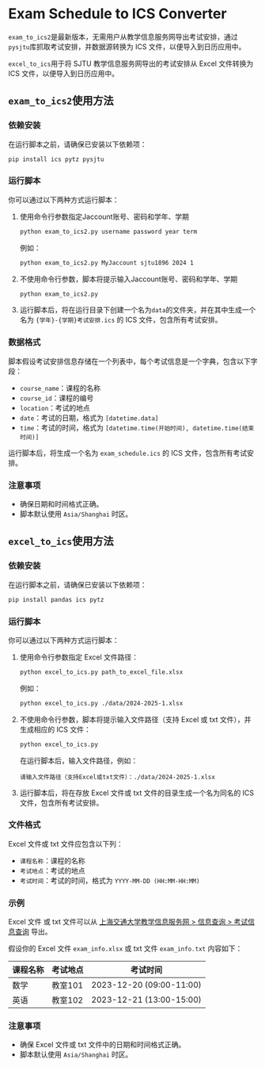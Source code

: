 # Exam Schedule to ICS Converter

`exam_to_ics2`是最新版本，无需用户从教学信息服务网导出考试安排，通过`pysjtu`库抓取考试安排，并数据源转换为 ICS 文件，以便导入到日历应用中。

`excel_to_ics`用于将 SJTU 教学信息服务网导出的考试安排从 Excel 文件转换为 ICS 文件，以便导入到日历应用中。

## `exam_to_ics2`使用方法

### 依赖安装

在运行脚本之前，请确保已安装以下依赖项：

```bash
pip install ics pytz pysjtu
```

### 运行脚本

你可以通过以下两种方式运行脚本：

1. 使用命令行参数指定Jaccount账号、密码和学年、学期

    ```bash
    python exam_to_ics2.py username password year term
    ```
    例如：

    ```bash
    python exam_to_ics2.py MyJaccount sjtu1896 2024 1
    ```

2. 不使用命令行参数，脚本将提示输入Jaccount账号、密码和学年、学期

    ```bash
    python exam_to_ics2.py
    ```

3. 运行脚本后，将在运行目录下创建一个名为`data`的文件夹，并在其中生成一个名为 `{学年}-{学期}考试安排.ics` 的 ICS 文件，包含所有考试安排。

### 数据格式

脚本假设考试安排信息存储在一个列表中，每个考试信息是一个字典，包含以下字段：

- `course_name`：课程的名称
- `course_id`：课程的编号
- `location`：考试的地点
- `date`：考试的日期，格式为 `[datetime.data]`
- `time`：考试的时间，格式为 `[datetime.time(开始时间), datetime.time(结束时间)]`

运行脚本后，将生成一个名为 `exam_schedule.ics` 的 ICS 文件，包含所有考试安排。

### 注意事项

- 确保日期和时间格式正确。
- 脚本默认使用 `Asia/Shanghai` 时区。


## `excel_to_ics`使用方法

### 依赖安装

在运行脚本之前，请确保已安装以下依赖项：

```bash
pip install pandas ics pytz
```

### 运行脚本

你可以通过以下两种方式运行脚本：

1. 使用命令行参数指定 Excel 文件路径：

    ```bash
    python excel_to_ics.py path_to_excel_file.xlsx
    ```
    例如：

    ```bash
    python excel_to_ics.py ./data/2024-2025-1.xlsx
    ```

2. 不使用命令行参数，脚本将提示输入文件路径（支持 Excel 或 txt 文件），并生成相应的 ICS 文件：

    ```bash
    python excel_to_ics.py
    ```

    在运行脚本后，输入文件路径，例如：

    ```plaintext
    请输入文件路径（支持Excel或txt文件）：./data/2024-2025-1.xlsx
    ```

3. 运行脚本后，将在存放 Excel 文件或 txt 文件的目录生成一个名为同名的 ICS 文件，包含所有考试安排。

### 文件格式

Excel 文件或 txt 文件应包含以下列：

- `课程名称`：课程的名称
- `考试地点`：考试的地点
- `考试时间`：考试的时间，格式为 `YYYY-MM-DD (HH:MM-HH:MM)`

### 示例
Excel 文件 或 txt 文件可以从 [上海交通大学教学信息服务网 > 信息查询 > 考试信息查询](https://i.sjtu.edu.cn/kwgl/kscx_cxXsksxxIndex.html?gnmkdm=N358105&layout=default) 导出。

假设你的 Excel 文件 `exam_info.xlsx` 或 txt 文件 `exam_info.txt` 内容如下：

| 课程名称 | 考试地点 | 考试时间                |
| -------- | -------- | ----------------------- |
| 数学     | 教室101  | 2023-12-20 (09:00-11:00) |
| 英语     | 教室102  | 2023-12-21 (13:00-15:00) |

### 注意事项

- 确保 Excel 文件或 txt 文件中的日期和时间格式正确。
- 脚本默认使用 `Asia/Shanghai` 时区。